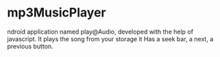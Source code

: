 # mp3MusicPlayer
ndroid application named play@Audio, developed with the help of javascript. It plays the song from your storage it Has a seek bar, a next, a previous button.
